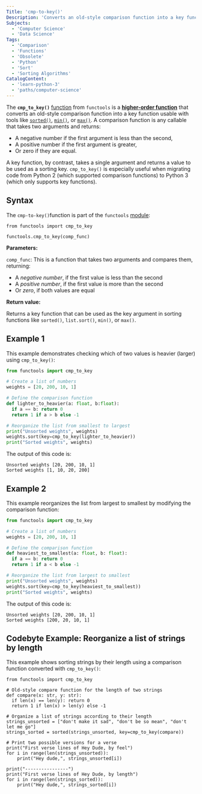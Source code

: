 ```yaml
---
Title: 'cmp-to-key()'
Description: 'Converts an old-style comparison function into a key function, which will be used as the key argument in functions that accepts this parameter.'
Subjects:
  - 'Computer Science'
  - 'Data Science'
Tags:
  - 'Comparison'
  - 'Functions'
  - 'Obsolete'
  - 'Python'
  - 'Sort'
  - 'Sorting Algorithms'
CatalogContent: 
  - 'learn-python-3'
  - 'paths/computer-science'
---
```


The **`cmp_to_key()`** [function](https://www.codecademy.com/resources/docs/python/functions) from `functools` is a [**higher-order function**](https://www.codecademy.com/resources/docs/python/functions#:~:text=Higher%2DOrder%20Functions) that converts an old-style comparison function into a key function usable with tools like [`sorted()`](https://www.codecademy.com/resources/docs/python/built-in-functions/sorted), [`min()`](https://www.codecademy.com/resources/docs/python/built-in-functions/min), or [`max()`](https://www.codecademy.com/resources/docs/python/built-in-functions/max). A comparison function is any callable that takes two arguments and returns:

- A negative number if the first argument is less than the second,  
- A positive number if the first argument is greater,  
- Or zero if they are equal.  

A key function, by contrast, takes a single argument and returns a value to be used as a sorting key. `cmp_to_key()` is especially useful when migrating code from Python 2 (which supported comparison functions) to Python 3 (which only supports key functions).

## Syntax

The `cmp-to-key()`function is part of the `functools` [module](https://www.codecademy.com/resources/docs/python/modules):

```pseudo
from functools import cmp_to_key

functools.cmp_to_key(comp_func)
```

**Parameters:** 

`comp_func`: This is a function that takes two arguments and compares them, returning:
  - A _negative number_, if the first value is less than the second
  - A _positive number_, if the first value is more than the second
  - Or _zero_, if both values are equal

**Return value:**

Returns a key function that can be used as the key argument in sorting functions like `sorted()`, `list.sort()`, `min()`, or `max()`.

## Example 1

This example demonstrates checking which of two values is heavier (larger) using `cmp_to_key()`:

```py
from functools import cmp_to_key

# Create a list of numbers
weights = [20, 200, 10, 1]

# Define the comparison function
def lighter_to_heavier(a: float, b:float):
  if a == b: return 0
  return 1 if a > b else -1

# Reorganize the list from smallest to largest
print("Unsorted weights", weights)
weights.sort(key=cmp_to_key(lighter_to_heavier))
print("Sorted weights", weights)
```

The output of this code is:

```shell
Unsorted weights [20, 200, 10, 1]
Sorted weights [1, 10, 20, 200]
```

## Example 2

This example reorganizes the list from largest to smallest by modifying the comparison function:

```py
from functools import cmp_to_key

# Create a list of numbers
weights = [20, 200, 10, 1]

# Define the comparison function
def heaviest_to_smallest(a: float, b: float):
  if a == b: return 0
  return 1 if a < b else -1

# Reorganize the list from largest to smallest
print("Unsorted weights", weights)
weights.sort(key=cmp_to_key(heaviest_to_smallest))
print("Sorted weights", weights)
```

The output of this code is:

```shell
Unsorted weights [20, 200, 10, 1]
Sorted weights [200, 20, 10, 1]
```

## Codebyte Example: Reorganize a list of strings by length

This example shows sorting strings by their length using a comparison function converted with `cmp_to_key()`:

```codebyte/python
from functools import cmp_to_key

# Old-style compare function for the length of two strings
def compare(x: str, y: str):
  if len(x) == len(y): return 0
  return 1 if len(x) > len(y) else -1

# Organize a list of strings according to their length
strings_unsorted = ["don't make it sad", "don't be so mean", "don't let me go"]
strings_sorted = sorted(strings_unsorted, key=cmp_to_key(compare))

# Print two possible versions for a verse
print("First verse lines of Hey Dude, by feel")
for i in range(len(strings_unsorted)):
    print("Hey dude,", strings_unsorted[i])

print("----------------")
print("First verse lines of Hey Dude, by length")
for i in range(len(strings_sorted)):
    print("Hey dude,", strings_sorted[i])
```
